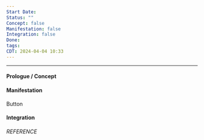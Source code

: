 ---Start Date:
Status: ""
Concept: false
Manifestation: false
Integration: false
Done:
tags:
CDT: 2024-04-04 10:33
---
---
#### Prologue / Concept

#### Manifestation
Button 
#### Integration

###### REFERENCE
